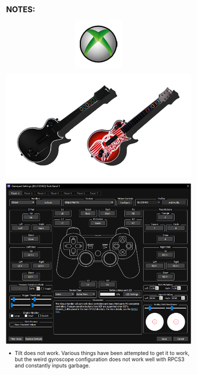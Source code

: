 ## NOTES:

<div align="center">

![Platform](platform.png "Platform") 

![Controller](controller.png "Controller") 

![Mapping](mapping.png "Mapping") 

</div>

* Tilt does not work. Various things have been attempted to get it to work, but the weird gyroscope configuration does not work well with RPCS3 and constantly inputs garbage.